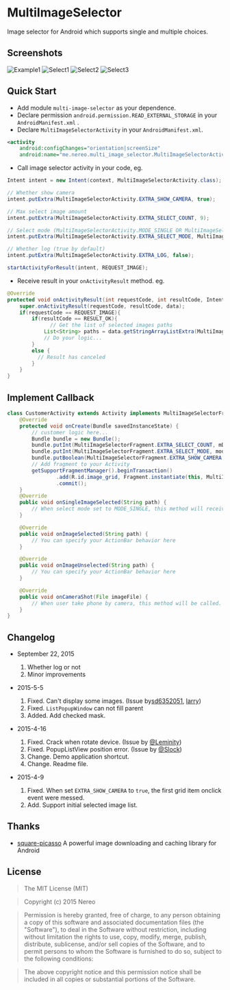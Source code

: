 # MultiImageSelector
Image selector for Android which supports single and multiple choices.

## Screenshots
![Example1](art/example_1.png) ![Select1](art/select_1.png) ![Select2](art/select_2.png) ![Select3](art/select_3.png)

## Quick Start
* Add module `multi-image-selector` as your dependence.
* Declare permission `android.permission.READ_EXTERNAL_STORAGE` in your `AndroidManifest.xml` .
* Declare `MultiImageSelectorActivity` in your `AndroidManifest.xml`.

```xml
<activity
    android:configChanges="orientation|screenSize"
    android:name="me.nereo.multi_image_selector.MultiImageSelectorActivity" />
```

* Call image selector activity in your code, eg.
```java
Intent intent = new Intent(context, MultiImageSelectorActivity.class);

// Whether show camera
intent.putExtra(MultiImageSelectorActivity.EXTRA_SHOW_CAMERA, true);

// Max select image amount
intent.putExtra(MultiImageSelectorActivity.EXTRA_SELECT_COUNT, 9);

// Select mode (MultiImageSelectorActivity.MODE_SINGLE OR MultiImageSelectorActivity.MODE_MULTI)
intent.putExtra(MultiImageSelectorActivity.EXTRA_SELECT_MODE, MultiImageSelectorActivity.MODE_MULTI);

// Whether log (true by default)
intent.putExtra(MultiImageSelectorActivity.EXTRA_LOG, false);

startActivityForResult(intent, REQUEST_IMAGE);
```

* Receive result in your `onActivityResult` method. eg.
```java
@Override
protected void onActivityResult(int requestCode, int resultCode, Intent data) {
    super.onActivityResult(requestCode, resultCode, data);
    if(requestCode == REQUEST_IMAGE){
        if(resultCode == RESULT_OK){
	          // Get the list of selected images paths
            List<String> paths = data.getStringArrayListExtra(MultiImageSelectorActivity.EXTRA_RESULT);
            // Do your logic...
        }
        else {
          // Result has canceled
        }
    }
}
```

## Implement Callback
```java
class CustomerActivity extends Activity implements MultiImageSelectorFragment.Callback{
	@Override
    protected void onCreate(Bundle savedInstanceState) {
		// customer logic here...
		Bundle bundle = new Bundle();
        bundle.putInt(MultiImageSelectorFragment.EXTRA_SELECT_COUNT, mDefaultCount);
        bundle.putInt(MultiImageSelectorFragment.EXTRA_SELECT_MODE, mode);
        bundle.putBoolean(MultiImageSelectorFragment.EXTRA_SHOW_CAMERA, isShow);
        // Add fragment to your Activity
        getSupportFragmentManager().beginTransaction()
                .add(R.id.image_grid, Fragment.instantiate(this, MultiImageSelectorFragment.class.getName(), bundle))
                .commit();
	}
	@Override
    public void onSingleImageSelected(String path) {
        // When select mode set to MODE_SINGLE, this method will received result from fragment
    }

    @Override
    public void onImageSelected(String path) {
        // You can specify your ActionBar behavior here
    }

    @Override
    public void onImageUnselected(String path) {
        // You can specify your ActionBar behavior here
    }

    @Override
    public void onCameraShot(File imageFile) {
        // When user take phone by camera, this method will be called.
    }
}
```

## Changelog
* September 22, 2015
  1. Whether log or not
  2. Minor improvements

* 2015-5-5
    1. Fixed. Can't display some images. (Issue by[sd6352051](https://github.com/sd6352051), [larry](https://github.com/18611480882))
    2. Fixed. `ListPopupWindow` can not fill parent
    3. Added. Add checked mask.

* 2015-4-16
    1. Fixed. Crack when rotate device. (Issue by [@Leminity](https://github.com/Leminity))
    2. Fixed. PopupListView position error. (Issue by [@Slock](https://github.com/Slock))
    3. Change. Demo application shortcut.
    4. Change. Readme file.

* 2015-4-9
    1. Fixed. When set `EXTRA_SHOW_CAMERA` to `true`, the first grid item onclick event were messed.
    2. Add. Support initial selected image list.

## Thanks
* [square-picasso](https://github.com/square/picasso) A powerful image downloading and caching library for Android

## License
>The MIT License (MIT)

>Copyright (c) 2015 Nereo

>Permission is hereby granted, free of charge, to any person obtaining a copy
of this software and associated documentation files (the "Software"), to deal
in the Software without restriction, including without limitation the rights
to use, copy, modify, merge, publish, distribute, sublicense, and/or sell
copies of the Software, and to permit persons to whom the Software is
furnished to do so, subject to the following conditions:

>The above copyright notice and this permission notice shall be included in all
copies or substantial portions of the Software.
